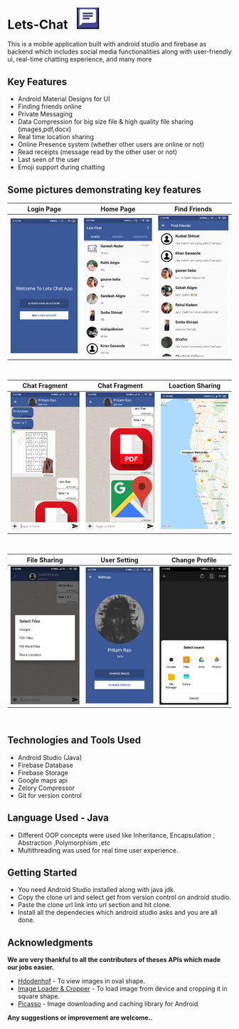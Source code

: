 # Lets-Chat &nbsp; <img src="imgs_readme/nlogo.png" width="50">
This is a mobile application built with android studio and firebase as backend which includes social media functionalities along with user-friendly ui, real-time chatting experience, and many more 

## Key Features
* Android Material Designs for UI
* Finding friends online
* Private Messaging
* Data Compression for big size file & high quality file sharing (images,pdf,docx)
* Real time location sharing
* Online Presence system (whether other users are online or not)
* Read receipts (message read by the other user or not)
* Last seen of the user
* Emoji support during chatting

## Some pictures demonstrating key features

Login Page          |  Home Page          |  Find Friends
:-------------------------:|:-------------------------:|:-------------------------:
| <img src="imgs_readme/login.png" width="270">  |<img src="imgs_readme/home.png" width="270"> | <img src="imgs_readme/find-friends.png" width="270"> 

<br>

Chat Fragment          |  Chat Fragment           |  Loaction Sharing
:-------------------------:|:-------------------------:|:-------------------------:
| <img src="imgs_readme/chat1.png" width="270">  |<img src="imgs_readme/chat2.png" width="270"> | <img src="imgs_readme/location.jpg" width="270"> 

<br>

File Sharing          |  User Setting           |  Change Profile
:-------------------------:|:-------------------------:|:-------------------------:
| <img src="imgs_readme/share.png" width="270">  |<img src="imgs_readme/user_settings.png" width="270"> | <img src="imgs_readme/prf.png" width="270"> 

<br>

## Technologies and Tools Used
- Android Studio (Java)
- Firebase Database
- Firebase Storage
- Google maps api 
- Zelory Compressor
- Git for version control 

## Language Used - Java
- Different OOP concepts were used like Inheritance, Encapsulation , Abstraction ,Polymorphism ,etc
- Multithreading was used for real time user experience.


## Getting Started
- You need Android Studio installed along with java jdk.
- Copy the clone url and select get from version control on android studio.
- Paste the clone url link into url section and hit clone.
- Install all the dependecies which android studio asks and you are all done.


## Acknowledgments
**We are very thankful to all the contributors of theses APIs which made our jobs easier.**
* [Hdodenhof](https://github.com/hdodenhof/CircleImageView) - To view images in oval shape.
* [Image Loader & Cropper](https://github.com/ArthurHub/Android-Image-Cropper) - To load image from device and cropping it in square shape.
* [Picasso](https://github.com/square/picasso) - Image downloading and caching library for Android.

**Any suggestions or improvement are welcome..**
